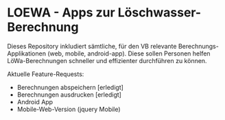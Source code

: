 LOEWA - Apps zur Löschwasser-Berechnung
=======================================


Dieses Repository inkludiert sämtliche, für den VB relevante Berechnungs-Applikationen (web, mobile, android-app).
Diese sollen Personen helfen LöWa-Berechnungen schneller und effizienter durchführen zu können.


Aktuelle Feature-Requests:
- Berechnungen abspeichern [erledigt]
- Berechnungen ausdrucken [erledigt]
- Android App
- Mobile-Web-Version (jquery Mobile)